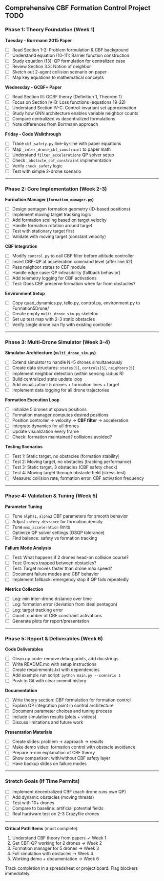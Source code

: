 ## Comprehensive CBF Formation Control Project TODO

### **Phase 1: Theory Foundation (Week 1)**

**Tuesday - Borrmann 2015 Paper**
- [ ] Read Section 1-2: Problem formulation & CBF background
- [ ] Understand equation (10-11): Barrier function construction
- [ ] Study equation (13): QP formulation for centralized case
- [ ] Review Section 3.3: Notion of neighbor
- [ ] Sketch out 2-agent collision scenario on paper
- [ ] Map key equations to mathematical concepts

**Wednesday - GCBF+ Paper** 
- [ ] Read Section III: GCBF theory (Definition 1, Theorem 1)
- [ ] Focus on Section IV-B: Loss functions (equations 19-22)
- [ ] Understand Section IV-C: Control-invariant set approximation
- [ ] Study how GNN architecture enables variable neighbor counts
- [ ] Compare centralized vs decentralized formulations
- [ ] Note differences from Borrmann approach

**Friday - Code Walkthrough**
- [ ] Trace `cbf_safety.py` line-by-line with paper equations
- [ ] Map `_inter_drone_cbf_constraint` to paper math
- [ ] Understand `filter_accelerations` QP solver setup
- [ ] Check `_obstacle_cbf_constraint` implementation
- [ ] Verify `check_safety` logic
- [ ] Test with simple 2-drone scenario

---

### **Phase 2: Core Implementation (Week 2-3)**

**Formation Manager (`formation_manager.py`)**
- [ ] Design pentagon formation geometry (ID-based positions)
- [ ] Implement moving target tracking logic
- [ ] Add formation scaling based on target velocity
- [ ] Handle formation rotation around target
- [ ] Test with stationary target first
- [ ] Validate with moving target (constant velocity)

**CBF Integration**
- [ ] Modify `control.py` to call CBF filter before attitude controller
- [ ] Insert CBF-QP at acceleration command level (after line 52)
- [ ] Pass neighbor states to CBF module
- [ ] Handle edge case: QP infeasibility (fallback behavior)
- [ ] Add telemetry logging for CBF activations
- [ ] Test: Does CBF preserve formation when far from obstacles?

**Environment Setup**
- [ ] Copy quad_dynamics.py, tello.py, control.py, environment.py to Formation5Drone/
- [ ] Create empty `multi_drone_sim.py` skeleton
- [ ] Set up test map with 2-3 static obstacles
- [ ] Verify single drone can fly with existing controller

---

### **Phase 3: Multi-Drone Simulator (Week 3-4)**

**Simulator Architecture (`multi_drone_sim.py`)**
- [ ] Extend simulator to handle N=5 drones simultaneously
- [ ] Create data structures: `states[5]`, `controls[5]`, `neighbors[5]`
- [ ] Implement neighbor detection (within sensing radius R)
- [ ] Build centralized state update loop
- [ ] Add visualization: 5 drones + formation lines + target
- [ ] Implement data logging for all drone trajectories

**Formation Execution Loop**
- [ ] Initialize 5 drones at spawn positions
- [ ] Formation manager computes desired positions
- [ ] Position controller → velocity → **CBF filter** → acceleration
- [ ] Integrate dynamics for all drones
- [ ] Update visualization every frame
- [ ] Check: formation maintained? collisions avoided?

**Testing Scenarios**
- [ ] Test 1: Static target, no obstacles (formation stability)
- [ ] Test 2: Moving target, no obstacles (tracking performance)
- [ ] Test 3: Static target, 3 obstacles (CBF safety check)
- [ ] Test 4: Moving target through obstacle field (stress test)
- [ ] Measure: collision rate, formation error, CBF activation frequency

---

### **Phase 4: Validation & Tuning (Week 5)**

**Parameter Tuning**
- [ ] Tune `alpha1`, `alpha2` CBF parameters for smooth behavior
- [ ] Adjust `safety_distance` for formation density
- [ ] Tune `max_acceleration` limits
- [ ] Optimize QP solver settings (OSQP tolerance)
- [ ] Find balance: safety vs formation tracking

**Failure Mode Analysis**
- [ ] Test: What happens if 2 drones head-on collision course?
- [ ] Test: Drones trapped between obstacles?
- [ ] Test: Target moves faster than drone max speed?
- [ ] Document failure modes and CBF behavior
- [ ] Implement fallback: emergency stop if QP fails repeatedly

**Metrics Collection**
- [ ] Log: min inter-drone distance over time
- [ ] Log: formation error (deviation from ideal pentagon)
- [ ] Log: target tracking error
- [ ] Count: number of CBF constraint activations
- [ ] Generate plots for report/presentation

---

### **Phase 5: Report & Deliverables (Week 6)**

**Code Deliverables**
- [ ] Clean up code: remove debug prints, add docstrings
- [ ] Write README.md with setup instructions
- [ ] Create requirements.txt with dependencies
- [ ] Add example run script: `python main.py --scenario 1`
- [ ] Push to Git with clear commit history

**Documentation**
- [ ] Write theory section: CBF formulation for formation control
- [ ] Explain QP integration point in control architecture
- [ ] Document parameter choices and tuning process
- [ ] Include simulation results (plots + videos)
- [ ] Discuss limitations and future work

**Presentation Materials**
- [ ] Create slides: problem → approach → results
- [ ] Make demo video: formation control with obstacle avoidance
- [ ] Prepare 5-min explanation of CBF theory
- [ ] Show comparison: with/without CBF safety layer
- [ ] Have backup slides on failure modes

---

### **Stretch Goals (If Time Permits)**

- [ ] Implement decentralized CBF (each drone runs own QP)
- [ ] Add dynamic obstacles (moving threats)
- [ ] Test with 10+ drones
- [ ] Compare to baseline: artificial potential fields
- [ ] Real hardware test on 2-3 Crazyflie drones

---

**Critical Path Items** (must complete):
1. Understand CBF theory from papers ✓ Week 1
2. Get CBF-QP working for 2 drones → Week 2
3. Formation manager for 5 drones → Week 3
4. Full simulation with obstacles → Week 4
5. Working demo + documentation → Week 6

Track completion in a spreadsheet or project board. Flag blockers immediately.